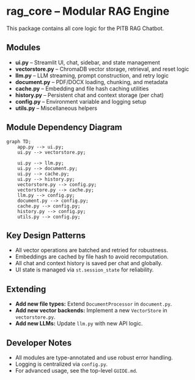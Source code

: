 # rag_core – Modular RAG Engine

This package contains all core logic for the PITB RAG Chatbot.

## Modules

- **ui.py** – Streamlit UI, chat, sidebar, and state management
- **vectorstore.py** – ChromaDB vector storage, retrieval, and reset logic
- **llm.py** – LLM streaming, prompt construction, and retry logic
- **document.py** – PDF/DOCX loading, chunking, and metadata
- **cache.py** – Embedding and file hash caching utilities
- **history.py** – Persistent chat and context storage (per chat)
- **config.py** – Environment variable and logging setup
- **utils.py** – Miscellaneous helpers

## Module Dependency Diagram

```mermaid
graph TD;
    app.py --> ui.py;
    ui.py --> vectorstore.py; 

    ui.py --> llm.py;
    ui.py --> document.py;
    ui.py --> cache.py;
    ui.py --> history.py;
    vectorstore.py --> config.py;
    vectorstore.py --> cache.py;
    llm.py --> config.py;
    document.py --> config.py;
    cache.py --> config.py;
    history.py --> config.py;
    utils.py --> config.py;
```

## Key Design Patterns

- All vector operations are batched and retried for robustness.
- Embeddings are cached by file hash to avoid recomputation.
- All chat and context history is saved per chat and globally.
- UI state is managed via `st.session_state` for reliability.

## Extending

- **Add new file types:** Extend `DocumentProcessor` in `document.py`.
- **Add new vector backends:** Implement a new `VectorStore` in `vectorstore.py`.
- **Add new LLMs:** Update `llm.py` with new API logic.

## Developer Notes

- All modules are type-annotated and use robust error handling.
- Logging is centralized via `config.py`.
- For advanced usage, see the top-level `GUIDE.md`. 